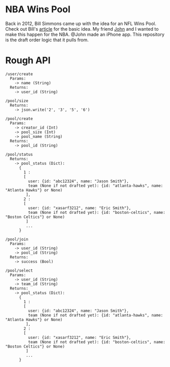 # NBA Wins Pool
Back in 2012, Bill Simmons came up with the idea for an NFL Wins Pool. Check out Bill's [article](https://grantland.com/the-triangle/you-should-have-an-nfl-wins-pool/) for the basic idea. My friend [John](https://www.linkedin.com/in/john-jessen-8a2b601a/) and I wanted to make this happen for the NBA. @John made an iPhone app. This repository is the draft order logic that it pulls from.


# Rough API
```
/user/create
  Params:
    -> name (String)
  Returns:
    -> user_id (String)

/pool/size
  Returns:
    -> json.write('2', '3', '5', '6')

/pool/create
  Params:
    -> creator_id (Int)
    -> pool_size (Int)
    -> pool_name (String)
  Returns:
    -> pool_id (String)

/pool/status
  Returns:
    -> pool_status (Dict):
      {
        1 :
        [
          user: {id: "abc12324", name: "Jason Smith"},
          team (None if not drafted yet): {id: "atlanta-hawks", name: "Atlanta Hawks"} or None)
         ],
        2 :
        [
          user: {id: "xasarf3212", name: "Eric Smith"},
          team (None if not drafted yet): {id: "boston-celtics", name: "Boston Celtics"} or None)
         ]
         ...
      }

/pool/join
  Params:
    -> user_id (String)
    -> pool_id (String)
  Returns:
    -> success (Bool)

/pool/select
  Params:
    -> user_id (String)
    -> team_id (String)
  Returns:
    -> pool_status (Dict):
      {
        1 :
        [
          user: {id: "abc12324", name: "Jason Smith"},
          team (None if not drafted yet): {id: "atlanta-hawks", name: "Atlanta Hawks"} or None)
         ],
        2 :
        [
          user: {id: "xasarf3212", name: "Eric Smith"},
          team (None if not drafted yet): {id: "boston-celtics", name: "Boston Celtics"} or None)
         ]
         ...
      }

```
